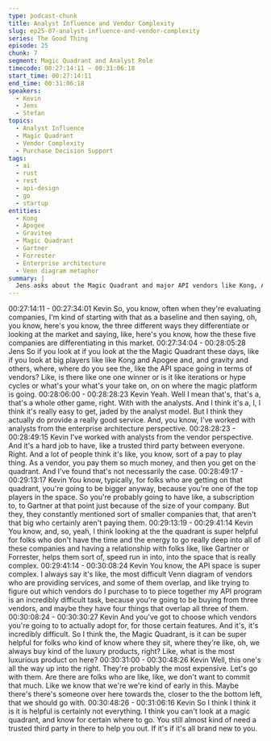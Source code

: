 ```yaml
---
type: podcast-chunk
title: Analyst Influence and Vendor Complexity
slug: ep25-07-analyst-influence-and-vendor-complexity
series: The Good Thing
episode: 25
chunk: 7
segment: Magic Quadrant and Analyst Role
timecode: 00:27:14:11 – 00:31:06:18
start_time: 00:27:14:11
end_time: 00:31:06:18
speakers:
  - Kevin
  - Jens
  - Stefan
topics:
  - Analyst Influence
  - Magic Quadrant
  - Vendor Complexity
  - Purchase Decision Support
tags:
  - ai
  - rust
  - rest
  - api-design
  - go
  - startup
entities:
  - Kong
  - Apogee
  - Gravitee
  - Magic Quadrant
  - Gartner
  - Forrester
  - Enterprise architecture
  - Venn diagram metaphor
summary: |
  Jens asks about the Magic Quadrant and major API vendors like Kong, Apogee, and Gravitee. Kevin defends the analyst model, explaining it's not simply pay-to-play and provides valuable third-party evaluation. He describes the API space as the "most difficult Venn diagram" due to vendor overlap and complexity, making analyst guidance crucial for enterprises trying to piece together API programs from multiple vendors with overlapping features.
---
```


00:27:14:11 - 00:27:34:01
Kevin
So, you know, often when they're evaluating companies, I'm kind of starting with that as a
baseline and then saying, oh, you know, here's you know, the three different ways they
differentiate or looking at the market and saying, like, here's you know, how the these five
companies are differentiating in this market.
00:27:34:04 - 00:28:05:28
Jens
So if you look at if you look at the the Magic Quadrant these days, like if you look at big players
like like Kong and Apogee and, and gravity and others, where, where do you see the, like the
API space going in terms of vendors? Like, is there like one one winner or is it like iterations or
hype cycles or what's your what's your take on, on on where the magic platform is going.
00:28:06:00 - 00:28:28:23
Kevin
Yeah. Well I mean that's, that's a, that's a whole other game, right. With with the analysts. And I
think it's a, I, I think it's really easy to get, jaded by the analyst model. But I think they actually do
provide a really good service. And, you know, I've worked with analysts from the enterprise
architecture perspective.
00:28:28:23 - 00:28:49:15
Kevin
I've worked with analysts from the vendor perspective. And it's a hard job to have, like a trusted
third party between everyone. Right. And a lot of people think it's like, you know, sort of a pay to
play thing. As a vendor, you pay them so much money, and then you get on the quadrant. And
I've found that's not necessarily the case.
00:28:49:17 - 00:29:13:17
Kevin
You know, typically, for folks who are getting on that quadrant, you're going to be bigger anyway,
because you're one of the top players in the space. So you're probably going to have like, a
subscription to, to Gartner at that point just because of the size of your company. But they, they
constantly mentioned sort of smaller companies that, that aren't that big who certainly aren't
paying them.
00:29:13:19 - 00:29:41:14
Kevin
You know, and, so, yeah, I think looking at the the quadrant is super helpful for folks who don't
have the time and the energy to go really deep into all of these companies and having a
relationship with folks like, like Gartner or Forrester, helps them sort of, speed run in into, into
the space that is really complex.
00:29:41:14 - 00:30:08:24
Kevin
You know, the API space is super complex. I always say it's like, the most difficult Venn diagram
of vendors who are providing services, and some of them overlap, and like trying to figure out
which vendors do I purchase to to piece together my API program is an incredibly difficult task,
because you're going to be buying from three vendors, and maybe they have four things that
overlap all three of them.
00:30:08:24 - 00:30:30:27
Kevin
And you've got to choose which vendors you're going to to actually adopt for, for those certain
features. And it's, it's incredibly difficult. So I think the, the Magic Quadrant, is it can be super
helpful for folks who kind of know where they sit, where they're like, oh, we always buy kind of
the luxury products, right? Like, what is the most luxurious product on here?
00:30:31:00 - 00:30:48:26
Kevin
Well, this one's all the way up into the right. They're probably the most expensive. Let's go with
them. Are there are folks who are like, like, we don't want to commit that much. Like we know
that we're we're kind of early in this. Maybe there's there's someone over here towards the,
closer to the the bottom left, that we should go with.
00:30:48:26 - 00:31:06:16
Kevin
So I think I think it is it is helpful is certainly not everything. I think you can't look at a magic
quadrant, and know for certain where to go. You still almost kind of need a trusted third party in
there to help you out. If it's if it's all brand new to you.